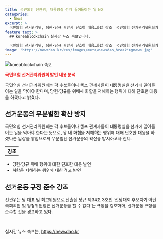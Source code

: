 ```yaml
---
title: 국민의힘 선관위, 대통령실 선거 끌어들이는 일 NO
categories:
  - News
excerpt: >
  국민의힘 선거관리위, 당헌·당규 위반시 단호히 대응…화합 강조  국민의힘 선거관리위원회가 각 후보들의 공방으로 인한 화합 저해에 단호한 대응을 예고했습니다. 전당대회의 국민의힘 개혁과 화합을 강조하며, 당헌·당규 위반에 대해서는 중앙윤리위원회 제소 및 기타 제재 조치를 통해 대응할 것이라 경고했습니다. 또한, 당 대표 및 최고위원 선출 당규에 따라 선거운동을 할 수 없는 당협위원장들에 대한 지지 및 반대 여부를 묻는 행위를 조장하는 것으로 판단해 규정에 따른 조치를 취할 예정입니다.
feature_text: >
  ## koreablockchain 실시간 뉴스 속보입니다.

  국민의힘 선거관리위, 당헌·당규 위반시 단호히 대응…화합 강조  국민의힘 선거관리위원회가 각 후보들의 공방으로 인한 화합 저해에 단호한 대응을 예고했습니다. 전당대회의 국민의힘 개혁과 화합을 강조하며, 당헌·당규 위반에 대해서는 중앙윤리위원회 제소 및 기타 제재 조치를 통해 대응할 것이라 경고했습니다. 또한, 당 대표 및 최고위원 선출 당규에 따라 선거운동을 할 수 없는 당협위원장들에 대한 지지 및 반대 여부를 묻는 행위를 조장하는 것으로 판단해 규정에 따른 조치를 취할 예정입니다.
image: 'https://newsdao.kr/res/images/meta/newsdao_breakingnews.jpg'
---
```


<p><img src="https://newsdao.kr/res/images/meta/newsdao_breakingnews.jpg" alt="koreablockchain 속보" /></p>

<p><b><span style="color: #ee2323;">국민의힘 선거관리위원회 발언 내용 분석</span></b></p>

<p data-ke-size="size16">국민의힘 선거관리위원회는 각 후보들이나 캠프 관계자들이 대통령실을 선거에 끌어들이는 일을 막아야 한다며, 당헌·당규를 위배해 화합을 저해하는 행위에 대해 단호한 대응을 하겠다고 밝혔다.</p>

<h2 data-ke-size="size26">선거운동의 무분별한 확산 방지</h2>

<p data-ke-size="size16">국민의힘 선거관리위원회는 각 후보들이나 캠프 관계자들이 대통령실을 선거에 끌어들이는 일을 막아야 한다는 뜻으로, 당 내 화합을 저해하는 행위에 대해 단호한 대응을 하겠다는 입장을 밝힘으로써 무분별한 선거운동의 확산을 방지하고자 한다.</p>

<table>
  <tr>
    <td style="text-align: center; height: 17px;"><b>강조</b></td>
  </tr>
</table>

<ul>
  <li>당헌·당규 위배 행위에 대한 단호한 대응 발언</li>
  <li>화합을 저해하는 행위에 대한 경고 발언</li>
</ul>

<h2 data-ke-size="size26">선거운동 규정 준수 강조</h2>

<p data-ke-size="size16">선관위는 당 대표 및 최고위원으로 선출된 당규 제34조 3호인 '전당대회 후보자가 아닌 국회의원 및 당협위원장은 선거운동을 할 수 없다'는 규정을 강조하며, 선거운동 규정을 준수할 것을 경고하고 있다.</p>

<p data-ke-size="size16">&nbsp;</p>
실시간 뉴스 속보는, <a href="https://newsdao.kr" rel="dofollow">https://newsdao.kr</a>


